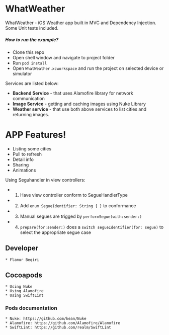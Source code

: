 # WhatWeather
WhatWeather - iOS Weather app built in MVC and Dependency Injection. Some Unit tests included.

##### How to run the example?
- Clone this repo
- Open shell window and navigate to project folder
- Run `pod install`
- Open `WhatWeather.xcworkspace` and run the project on selected device or simulator

Services are listed below:
  - **Backend Service** - that uses Alamofire library for network communication
  - **Image Service** - getting and caching images using Nuke Library
  - **Weather service** - that use both above services to list cities and returning images.
  
# APP Features!
  - Listing some cities
  - Pull to refresh
  - Detail info
  - Sharing
  - Animations

Using Seguhandler in view controllers:
  - 1) Have view controller conform to SegueHandlerType
  - 2) Add `enum SegueIdentifier: String { }` to conformance
  - 3) Manual segues are trigged by `performSegue(with:sender:)`
  - 4) `prepare(for:sender:)` does a `switch segueIdentifier(for: segue)` to select the appropriate segue case

## Developer ##
    * Flamur Beqiri

## Cocoapods ##
    * Using Nuke
    * Using Alamofire
    * Using SwiftLint
    
### Pods documentation ###
    * Nuke: https://github.com/kean/Nuke
    * Alamofire: https://github.com/Alamofire/Alamofire
    * SwiftLint: https://github.com/realm/SwiftLint

